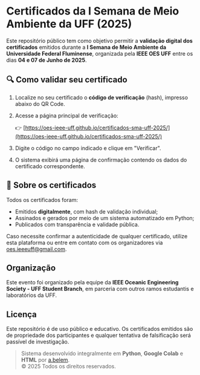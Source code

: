 # Certificados da I Semana de Meio Ambiente da UFF (2025)

Este repositório público tem como objetivo permitir a **validação digital dos certificados** emitidos durante a **I Semana de Meio Ambiente da Universidade Federal Fluminense**, organizada pela **IEEE OES UFF** entre os dias **04 e 07 de Junho de 2025**.

## 🔍 Como validar seu certificado

1. Localize no seu certificado o **código de verificação** (hash), impresso abaixo do QR Code.
2. Acesse a página principal de verificação:

   👉 [https://oes-ieee-uff.github.io/certificados-sma-uff-2025/](https://oes-ieee-uff.github.io/certificados-sma-uff-2025/)

3. Digite o código no campo indicado e clique em "Verificar".
4. O sistema exibirá uma página de confirmação contendo os dados do certificado correspondente.


## 📄 Sobre os certificados

Todos os certificados foram:
- Emitidos **digitalmente**, com hash de validação individual;
- Assinados e gerados por meio de um sistema automatizado em Python;
- Publicados com transparência e validade pública.

Caso necessite confirmar a autenticidade de qualquer certificado, utilize esta plataforma ou entre em contato com os organizadores via [oes.ieeeuff@gmail.com](mailto:oes.ieeeuff@gmail.com).

## Organização

Este evento foi organizado pela equipe da **IEEE Oceanic Engineering Society - UFF Student Branch**, em parceria com outros ramos estudantis e laboratórios da UFF.

## Licença

Este repositório é de uso público e educativo. Os certificados emitidos são de propriedade dos participantes e qualquer tentativa de falsificação será passível de investigação.

> Sistema desenvolvido integralmente em **Python**, **Google Colab** e **HTML** por [a.belem](https://github.com/andrebelem).  
> © 2025 Todos os direitos reservados.






